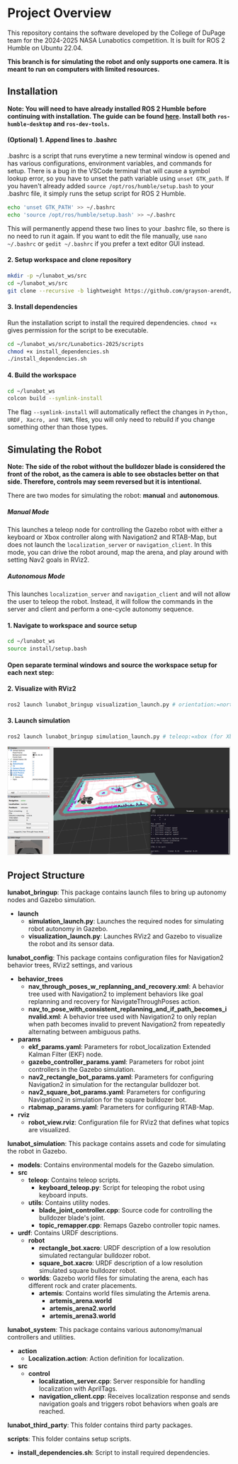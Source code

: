 # Project Overview

This repository contains the software developed by the College of DuPage team for the 2024-2025 NASA Lunabotics competition. It is built for ROS 2 Humble on Ubuntu 22.04. 

**This branch is for simulating the robot and only supports one camera. It is meant to run on computers with limited resources.**

## Installation

**Note: You will need to have already installed ROS 2 Humble before continuing with installation. The guide can be found [here](https://docs.ros.org/en/humble/Installation/Ubuntu-Install-Debs.html). Install both `ros-humble-desktop` and `ros-dev-tools`.**

#### (Optional) 1. Append lines to .bashrc

.bashrc is a script that runs everytime a new terminal window is opened and has various configurations, environment variables, and commands for setup. There is a bug in the VSCode terminal that will cause a symbol lookup error, so you have to unset the path variable using `unset GTK_path`. If you haven't already added `source /opt/ros/humble/setup.bash` to your .bashrc file, it simply runs the setup script for ROS 2 Humble.

```bash
echo 'unset GTK_PATH' >> ~/.bashrc
echo 'source /opt/ros/humble/setup.bash' >> ~/.bashrc
```

This will permanently append these two lines to your .bashrc file, so there is no need to run it again. If you want to edit the file manually, use `nano ~/.bashrc` or `gedit ~/.bashrc` if you prefer a text editor GUI instead.

#### 2. Setup workspace and clone repository

```bash
mkdir -p ~/lunabot_ws/src
cd ~/lunabot_ws/src
git clone --recursive -b lightweight https://github.com/grayson-arendt/Lunabotics-2025.git
```

#### 3. Install dependencies

Run the installation script to install the required dependencies. `chmod +x` gives permission for the script to be executable.

```bash
cd ~/lunabot_ws/src/Lunabotics-2025/scripts
chmod +x install_dependencies.sh
./install_dependencies.sh
```

#### 4. Build the workspace

```bash
cd ~/lunabot_ws
colcon build --symlink-install
```

The flag `--symlink-install` will automatically reflect the changes in `Python, URDF, Xacro, and YAML` files, you will only need to rebuild if you change something other than those types.


## Simulating the Robot
**Note: The side of the robot without the bulldozer blade is considered the front of the robot, as the camera is able to see obstacles better on that side. Therefore, controls may seem reversed but it is intentional.**

There are two modes for simulating the robot: **manual** and **autonomous**. 

##### Manual Mode
This launches a teleop node for controlling the Gazebo robot with either a keyboard or Xbox controller along with Navigation2 and RTAB-Map, but does not launch the `localization_server` or `navigation_client`. In this mode, you can drive the robot around, map the arena, and play around with setting Nav2 goals in RViz2.

##### Autonomous Mode
This launches `localization_server` and `navigation_client` and will not allow the user to teleop the robot. Instead, it will follow the commands in the server and client and perform a one-cycle autonomy sequence. 

#### 1. Navigate to workspace and source setup

```bash
cd ~/lunabot_ws
source install/setup.bash
```
#### Open separate terminal windows and source the workspace setup for each next step:

#### 2. Visualize with RViz2

```bash
ros2 launch lunabot_bringup visualization_launch.py # orientation:=north (to specify a starting orientation in Gazebo: north, south, east, west, or random)
```

#### 3. Launch simulation

```bash
ros2 launch lunabot_bringup simulation_launch.py # teleop:=xbox (for Xbox controller) mode:=autonomous (to run in autonomous mode)
```

<p align="center">
  <img src="demo.png">
</p>


## Project Structure

**lunabot_bringup**: This package contains launch files to bring up autonomy nodes and Gazebo simulation.
- **launch**
  - **simulation_launch.py**: Launches the required nodes for simulating robot autonomy in Gazebo.
  - **visualization_launch.py**: Launches RViz2 and Gazebo to visualize the robot and its sensor data.

**lunabot_config**: This package contains configuration files for Navigation2 behavior trees, RViz2 settings, and various 
- **behavior_trees**
  - **nav_through_poses_w_replanning_and_recovery.xml**: A behavior tree used with Navigation2 to implement behaviors like goal replanning and recovery for NavigateThroughPoses action.
  - **nav_to_pose_with_consistent_replanning_and_if_path_becomes_invalid.xml**: A behavior tree used with Navigation2 to only replan when path becomes invalid to prevent Navigation2 from repeatedly alternating between ambiguous paths.
- **params**
  - **ekf_params.yaml**: Parameters for robot_localization Extended Kalman Filter (EKF) node.
  - **gazebo_controller_params.yaml**: Parameters for robot joint controllers in the Gazebo simulation.
  - **nav2_rectangle_bot_params.yaml**: Parameters for configuring Navigation2 in simulation for the rectangular bulldozer bot.
  - **nav2_square_bot_params.yaml**: Parameters for configuring Navigation2 in simulation for the square bulldozer bot.
  - **rtabmap_params.yaml**: Parameters for configuring RTAB-Map.
- **rviz**
  - **robot_view.rviz**: Configuration file for RViz2 that defines what topics are visualized.

**lunabot_simulation**: This package contains assets and code for simulating the robot in Gazebo.
- **models**: Contains environmental models for the Gazebo simulation.
- **src**
  - **teleop**: Contains teleop scripts.
    - **keyboard_teleop.py**: Script for teleoping the robot using keyboard inputs.
  - **utils**: Contains utility nodes.
    - **blade_joint_controller.cpp**: Source code for controlling the bulldozer blade's joint.
    - **topic_remapper.cpp**: Remaps Gazebo controller topic names.
- **urdf**: Contains URDF descriptions.
  - **robot**
      - **rectangle_bot.xacro**: URDF description of a low resolution simulated rectangular bulldozer robot.
      - **square_bot.xacro**: URDF description of a low resolution simulated square bulldozer robot.
  - **worlds**: Gazebo world files for simulating the arena, each has different rock and crater placements.
      - **artemis**: Contains world files simulating the Artemis arena.
        - **artemis_arena.world**
        - **artemis_arena2.world**
        - **artemis_arena3.world**


**lunabot_system**: This package contains various autonomy/manual controllers and utilities.
- **action**
  - **Localization.action**: Action definition for localization.
- **src**
  - **control**
    - **localization_server.cpp**: Server responsible for handling localization with AprilTags.
    - **navigation_client.cpp**: Receives localization response and sends navigation goals and triggers robot behaviors when goals are reached.

**lunabot_third_party**: This folder contains third party packages.

**scripts**: This folder contains setup scripts.
- **install_dependencies.sh**: Script to install required dependencies.

